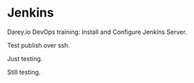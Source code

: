 # Jenkins
Darey.io DevOps training: Install and Configure Jenkins Server.

Test publish over ssh.

Just testing.

Still testing.
